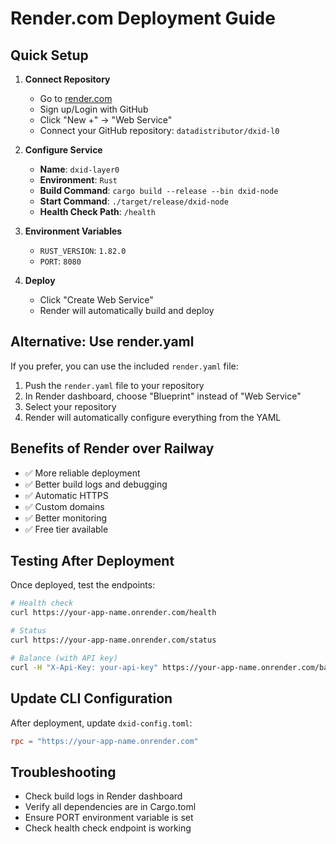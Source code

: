 # Render.com Deployment Guide

## Quick Setup

1. **Connect Repository**
   - Go to [render.com](https://render.com)
   - Sign up/Login with GitHub
   - Click "New +" → "Web Service"
   - Connect your GitHub repository: `datadistributor/dxid-l0`

2. **Configure Service**
   - **Name**: `dxid-layer0`
   - **Environment**: `Rust`
   - **Build Command**: `cargo build --release --bin dxid-node`
   - **Start Command**: `./target/release/dxid-node`
   - **Health Check Path**: `/health`

3. **Environment Variables**
   - `RUST_VERSION`: `1.82.0`
   - `PORT`: `8080`

4. **Deploy**
   - Click "Create Web Service"
   - Render will automatically build and deploy

## Alternative: Use render.yaml

If you prefer, you can use the included `render.yaml` file:

1. Push the `render.yaml` file to your repository
2. In Render dashboard, choose "Blueprint" instead of "Web Service"
3. Select your repository
4. Render will automatically configure everything from the YAML

## Benefits of Render over Railway

- ✅ More reliable deployment
- ✅ Better build logs and debugging
- ✅ Automatic HTTPS
- ✅ Custom domains
- ✅ Better monitoring
- ✅ Free tier available

## Testing After Deployment

Once deployed, test the endpoints:

```bash
# Health check
curl https://your-app-name.onrender.com/health

# Status
curl https://your-app-name.onrender.com/status

# Balance (with API key)
curl -H "X-Api-Key: your-api-key" https://your-app-name.onrender.com/balance/your-address
```

## Update CLI Configuration

After deployment, update `dxid-config.toml`:

```toml
rpc = "https://your-app-name.onrender.com"
```

## Troubleshooting

- Check build logs in Render dashboard
- Verify all dependencies are in Cargo.toml
- Ensure PORT environment variable is set
- Check health check endpoint is working
